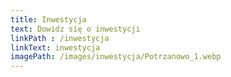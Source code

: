 ```yaml
---
title: Inwestycja
text: Dowidz się o inwestycji
linkPath : /inwestycja
linkText: inwestycja
imagePath: /images/inwestycja/Potrzanowo_1.webp
---
```

